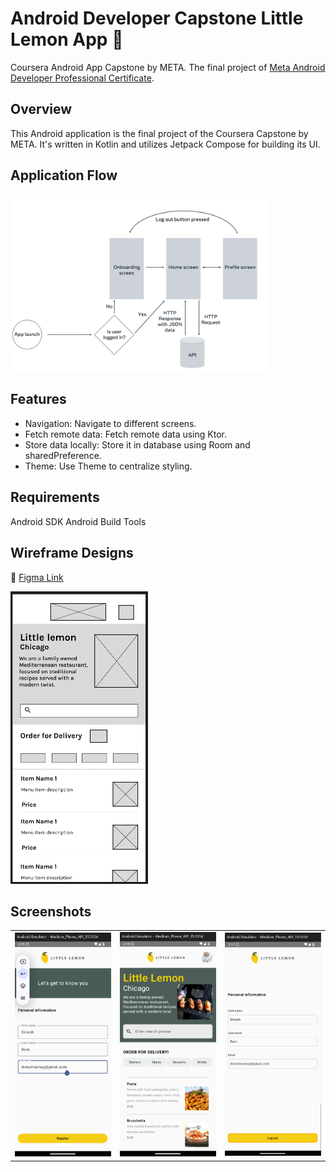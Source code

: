 # Android Developer Capstone Little Lemon App 📱
Coursera Android App Capstone by META. The final project of [Meta Android Developer Professional Certificate](https://www.coursera.org/professional-certificates/meta-android-developer).

## Overview
This Android application is the final project of the Coursera Capstone by META. It's written in Kotlin and utilizes Jetpack Compose for building its UI.

## Application Flow
<p>
  <img src="navigation_diagram.png" width="412">
</p>

## Features
- Navigation: Navigate to different screens.
- Fetch remote data: Fetch remote data using Ktor.
- Store data locally: Store it in database using Room and sharedPreference.
- Theme: Use Theme to centralize styling.

## Requirements
Android SDK
Android Build Tools

## Wireframe Designs
🔗 [Figma Link](https://www.figma.com/design/3kEkgRCPhiUqvEvwAqGKUX/Little-Lemon-Menu-App-Prototype?node-id=0-1&t=TmwZAxXelm25R4xC-1)
<p>
  <img src="FigmaWireframeDesign.png" width="220">
</p>

## Screenshots
<table>
  <tr>
    <td><img src="OnBoardingScreen.png" width="228"></td>
    <td><img src="HomeScreen.png" width="228"></td>
    <td><img src="ProfileScreen.png" width="228"></td>
  </tr>
</table>

